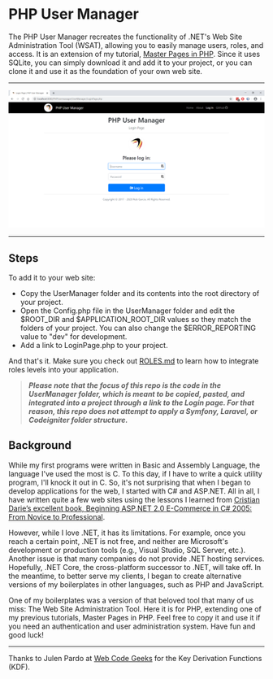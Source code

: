 # PHP User Manager

The PHP User Manager recreates the functionality of .NET's Web Site Administration Tool (WSAT), allowing you to easily manage users, roles, and access. It is an extension of my tutorial, [Master Pages in PHP](https://github.com/garciart/Master-Pages-In-PHP "Master Pages in PHP"). Since it uses SQLite, you can simply download it and add it to your project, or you can clone it and use it as the foundation of your own web site.

---

![PHP User Manager](docs/readme00.png)

---

## Steps

To add it to your web site:

- Copy the UserManager folder and its contents into the root directory of your project.
- Open the Config.php file in the UserManager folder and edit the $ROOT_DIR and $APPLICATION_ROOT_DIR values so they match the folders of your project. You can also change the $ERROR_REPORTING value to "dev" for development.
- Add a link to LoginPage.php to your project.

And that's it. Make sure you check out [ROLES.md](https://github.com/garciart/PHPUserManager/blob/master/UserManager/ROLES.md "Role Levels in User Manager") to learn how to integrate roles levels into your application.

>***Please note that the focus of this repo is the code in the UserManager folder, which is meant to be copied, pasted, and integrated into a project through a link to the Login page. For that reason, this repo does not attempt to apply a Symfony, Laravel, or Codeigniter folder structure.***

## Background

While my first programs were written in Basic and Assembly Language, the language I've used the most is C. To this day, if I have to write a quick utility program, I'll knock it out in C. So, it's not surprising that when I began to develop applications for the web, I started with C# and ASP.NET. All in all, I have written quite a few web sites using the lessons I learned from [Cristian Darie’s excellent book, Beginning ASP.NET 2.0 E-Commerce in C# 2005: From Novice to Professional](https://www.apress.com/us/book/9781590594681 "Beginning ASP.NET 2.0 E-Commerce in C# 2005").

However, while I love .NET, it has its limitations. For example, once you reach a certain point, .NET is not free, and neither are Microsoft's development or production tools (e.g., Visual Studio, SQL Server, etc.). Another issue is that many companies do not provide .NET hosting services. Hopefully, .NET Core, the cross-platform successor to .NET, will take off. In the meantime, to better serve my clients, I began to create alternative versions of my boilerplates in other languages, such as PHP and JavaScript. 

One of my boilerplates was a version of that beloved tool that many of us miss: The Web Site Administration Tool. Here it is for PHP, extending one of my previous tutorials, Master Pages in PHP. Feel free to copy it and use it if you need an authentication and user administration system. Have fun and good luck!

---

Thanks to Julen Pardo at [Web Code Geeks](https://www.webcodegeeks.com/php/login-form-php-example/ "Julen Pardo at Web Code Geeks") for the Key Derivation Functions (KDF).
